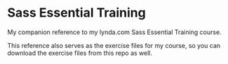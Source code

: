 # Sass Essential Training

My companion reference to my lynda.com Sass Essential Training course.

This reference also serves as the exercise files for my course, so you can download the exercise files from this repo as well.
